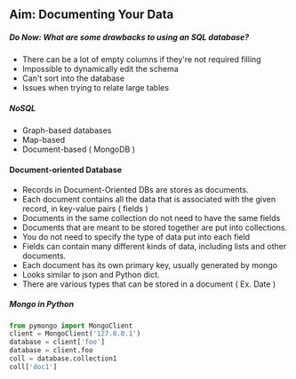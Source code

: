 ## Aim: Documenting Your Data 

##### Do Now: What are some drawbacks to using an SQL database?

- There can be a lot of empty columns if they're not required filling 
- Impossible to dynamically edit the schema 
- Can't sort into the database
- Issues when trying to relate large tables 

##### NoSQL

- Graph-based databases
- Map-based 
- Document-based ( MongoDB )

#### Document-oriented Database

- Records in Document-Oriented DBs are stores as documents.
- Each document contains all the data that is associated with the given record, in key-value pairs ( fields )
- Documents in the same collection do not need to have the same fields
- Documents that are meant to be stored together are put into collections. 
- You do not need to specify the type of data put into each field
- Fields can contain many different kinds of data, including lists and other documents.
- Each document has its own primary key, usually generated by mongo
- Looks similar to json and Python dict.
- There are various types that can be stored in a document ( Ex. Date )

##### Mongo in Python

```PYthon
from pymongo import MongoClient
client = MongoClient('127.0.0.1')
database = client['foo']
database = client.foo 
coll = database.collection1
coll['doc1']

```





